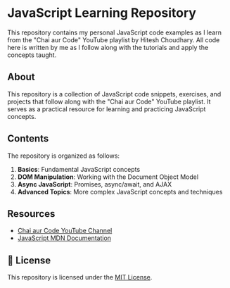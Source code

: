 # JavaScript Learning Repository

This repository contains my personal JavaScript code examples as I learn from the "Chai aur Code" YouTube playlist by Hitesh Choudhary. All code here is written by me as I follow along with the tutorials and apply the concepts taught.

## About

This repository is a collection of JavaScript code snippets, exercises, and projects that follow along with the "Chai aur Code" YouTube playlist. It serves as a practical resource for learning and practicing JavaScript concepts.

## Contents

The repository is organized as follows:

1. **Basics**: Fundamental JavaScript concepts
2. **DOM Manipulation**: Working with the Document Object Model
3. **Async JavaScript**: Promises, async/await, and AJAX
4. **Advanced Topics**: More complex JavaScript concepts and techniques

## Resources

- [Chai aur Code YouTube Channel](https://youtu.be/Hr5iLG7sUa0?si=9ecF60FhysiNtyXI)
- [JavaScript MDN Documentation](https://developer.mozilla.org/en-US/docs/Web/JavaScript)

## 📄 License
This repository is licensed under the [MIT License](LICENSE).

